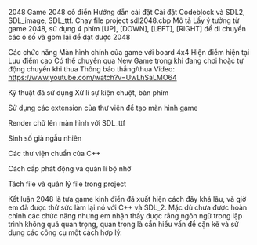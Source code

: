 2048
Game 2048 cổ điển
Hướng dẫn cài đặt
Cài đặt Codeblock và SDL2, SDL_image, SDL_ttf.
Chạy file project sdl2048.cbp
Mô tả
Lấy ý tưởng từ game 2048, sử dụng 4 phím [UP], [DOWN], [LEFT], [RIGHT] để di chuyển các ô số và gom lại để đạt được 2048

Các chức năng
Màn hình chính của game với board 4x4
Hiện điểm hiện tại
Lưu điểm cao
Có thể chuyển qua New Game trong khi đang chơi hoặc tự động chuyển khi thua
Thông báo thắng/thua
Video: https://www.youtube.com/watch?v=UwLhSaLMO64

Kỹ thuật đã sử dụng
Xử lí sự kiện chuột, bàn phím

Sử dụng các extension của thư viện để tạo màn hình game

Render chữ lên màn hình với SDL_ttf

Sinh số giả ngẫu nhiên

Các thư viện chuẩn của C++

Cách cấp phát động và quản lí bộ nhớ

Tách file và quản lý file trong project

Kết luận
2048 là tựa game kinh điển đã xuất hiện cách đây khá lâu, và giờ em đã được thử sức làm lại nó với C++ và SDL_2. Mặc dù chưa được hoàn chỉnh các chức năng nhưng em nhận thấy được rằng ngôn ngữ trong lập trình không quá quan trọng, quan trọng là cần hiểu vấn đề cặn kẽ và sử dụng các công cụ một cách hợp lý.
